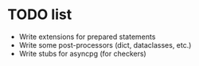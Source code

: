 # TODO list
* Write extensions for prepared statements
* Write some post-processors (dict, dataclasses, etc.)
* Write stubs for asyncpg (for checkers)
